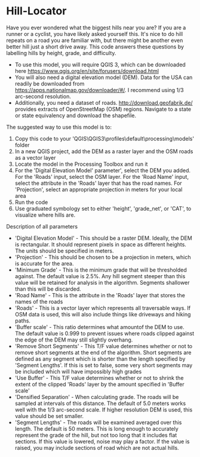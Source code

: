 # Hill-Locator

Have you ever wondered what the biggest hills near you are? If you are a runner or a cyclist, you have likely asked yourself this. It's nice to do hill repeats on a road you are familiar with, but there might be another even better hill just a short drive away. This code answers these questions by labelling hills by height, grade, and difficulty.

- To use this model, you will require QGIS 3, which can be downloaded here https://www.qgis.org/en/site/forusers/download.html
- You will also need a digital elevation model (DEM). Data for the USA can readily be downloaded from https://apps.nationalmap.gov/downloader/#/. I recommend using 1/3 arc-second resolution.
- Additionally, you need a dataset of roads. http://download.geofabrik.de/ provides extracts of OpenStreetMap (OSM) regions. Navigate to a state or state equivalency and download the shapefile.

The suggested way to use this model is to:
1. Copy this code to your 'QGIS\QGIS3\profiles\default\processing\models' folder
2. In a new QGIS project, add the DEM as a raster layer and the OSM roads as a vector layer
3. Locate the model in the Processing Toolbox and run it
4. For the 'Digital Elevation Model' parameter', select the DEM you added. For the 'Roads' input, select the OSM layer. For the 'Road Name' input, select the attribute in the 'Roads' layer that has the road names. For 'Projection', select an appropriate projection in meters for your local area
5. Run the code
6. Use graduated symbology set to either 'height', 'grade_net', or 'CAT', to visualize where hills are.

Description of all parameters
- 'Digital Elevation Model' - This should be a raster DEM. Ideally, the DEM is rectangular. It should represent pixels in space as different heights. The units should be specified in meters.
-  'Projection' - This should be chosen to be a projection in meters, which is accurate for the area.
-  'Minimum Grade' - This is the minimum grade that will be thresholded against. The default value is 2.5%. Any hill segment steeper than this value will be retained for analysis in the algorithm. Segments shallower than this will be discarded. 
-  'Road Name' - This is the attribute in the 'Roads' layer that stores the names of the roads
-  'Roads' - This is a vector layer which represents all traversable ways. If OSM data is used, this will also include things like driveways and hiking paths.
-  'Buffer scale' - This ratio determines what amountof the DEM to use. The default value is 0.999 to prevent issues where roads clipped against the edge of the DEM may still slightly overhang.
-  'Remove Short Segments' - This T/F value determines whether or not to remove short segments at the end of the algorithm. Short segments are defined as any segment which is shorter than the length specified by 'Segment Lengths'. If this is set to false, some very short segments may be included which will have impossibly high grades
-  'Use Buffer' - This T/F value determines whether or not to shrink the extent of the clipped 'Roads' layer by the amount specified in 'Buffer scale'
-  'Densified Separation' - When calculating grade. The roads will be sampled at intervals of this distance. The default of 5.0 meters works well with the 1/3 arc-second scale. If higher resolution DEM is used, this value should be set smaller.
-  'Segment Lengths' - The roads will be examined averaged over this length. The default is 50 meters. This is long enough to accurately represent the grade of the hill, but not too long that it includes flat sections. If this value is lowered, noise may play a factor. If the value is raised, you may include sections of road which are not actual hills.
